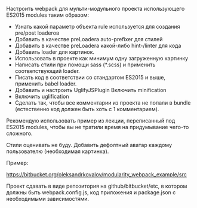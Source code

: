 Настроить webpack для мульти-модульного проекта использующего ES2015 modules таким образом: 
* Узнать какой параметр объекта rule используется для создания pre/post loaderов 
* Добавить в качестве preLoadera auto-prefixer для стилей 
* Добавить в качестве preLoadera какой-либо hint-/linter для кода 
* Добавить loader для картинок. 
* Использовать в проекте как минимум одну загруженную картинку 
* Написать стили при помощи sass (*.scss) и применить соответствующий loader. 
* Писать код в соответствии со стандартом ES2015 и выше, применить babel loader.
* Добавить и настроить UglifyJSPlugin Включить minification 
* Включить uglification 
* Сделать так, чтобы все комментарии из проекта не попали в bundle (естественно код должен быть хоть с 1 комментарием).

Рекомендую использовать пример из лекции, переписанный под ES2015 modules,
чтобы вы не тратили время на придумывание чего-то сложного.

Стили оценивать не буду. Добавить дефолтный аватар каждому пользователю (необходимая картинка).

Пример:

https://bitbucket.org/oleksandrkovalov/modularity_webpack_example/src

Проект сдавать в виде репозитория на github/bitbucket/etc, в котором должны быть webpack.config.js,
код приложения и package.json с необходимыми зависимостями.
